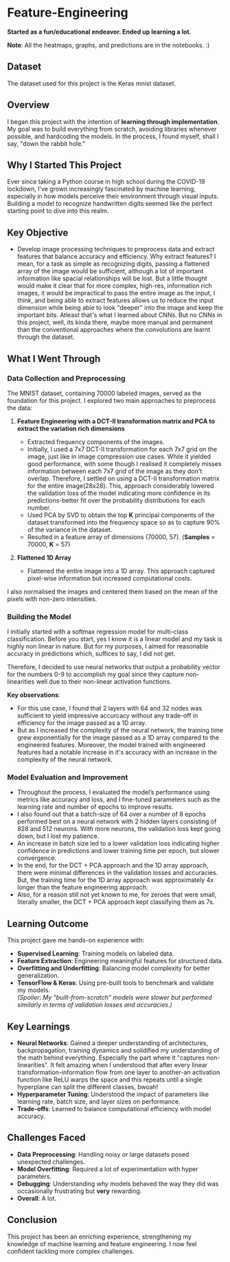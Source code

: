 # Feature-Engineering
**Started as a fun/educational endeavor. Ended up learning a lot.**

**Note**: All the heatmaps, graphs, and predictions are in the notebooks. :)

## Dataset

The dataset used for this project is the Keras mnist dataset.

## Overview

I began this project with the intention of **learning through implementation**. My goal was to build everything from scratch, avoiding libraries whenever possible, and hardcoding the models. In the process, I found myself, shall I say, "down the rabbit hole."

## Why I Started This Project

Ever since taking a Python course in high school during the COVID-19 lockdown, I’ve grown increasingly fascinated by machine learning, especially in how models perceive their environment through visual inputs. Building a model to recognize handwritten digits seemed like the perfect starting point to dive into this realm.

## Key Objective

- Develop image processing techniques to preprocess data and extract features that balance accuracy and efficiency. Why extract features? I mean, for a task as simple as recognizing digits, passing a flattened array of the image would be sufficient, although a lot of important information like spacial relationships will be lost. But a little thought would make it clear that for more complex, high-res, information rich images, it would be impractical to pass the entire image as the input, I think, and being able to extract features allows us to reduce the input dimension while being able to look "deeper" into the image and keep the important bits. Atleast that's what I learned about CNNs. But no CNNs in this project, well, its kinda there, maybe more manual and permanent than the conventional approaches where the convolutions are learnt through the dataset.

## What I Went Through

### Data Collection and Preprocessing

The MNIST dataset, containing 70000 labeled images, served as the foundation for this project. I explored two main approaches to preprocess the data:

1. **Feature Engineering with a DCT-II transformation matrix and PCA to extract the variation rich dimensions**  
   - Extracted frequency components of the images.
   - Initially, I used a 7x7 DCT-II transformation for each 7x7 grid on the image, just like in image compression use cases. While it yielded good performance, with some though I realised it completely misses information between each 7x7 grid of the image as they don't overlap. Therefore, I settled on using a DCT-II transformation matrix for the entire image(28x28). This, approach considerably lowered the validation loss of the model indicating more confidence in its predictions-better fit over the probability distributions for each number.
   - Used PCA by SVD to obtain the top **K** principal components of the dataset transformed into the frequency space so as to capture 90% of the variance in the dataset.
   - Resulted in a feature array of dimensions (70000, 57). (**Samples** = 70000, **K** = 57)

2. **Flattened 1D Array**  
   - Flattened the entire image into a 1D array. This approach captured pixel-wise information but increased computational costs.  

I also normalised the images and centered them based on the mean of the pixels with non-zero intensities.

### Building the Model

I initially started with a softmax regression model for multi-class classification. Before you start, yes I know it is a linear model and my task is highly non linear in nature. But for my purposes, I aimed for reasonable accuracy in predictions which, suffices to say, I did not get. 

Therefore, I decided to use neural networks that output a probability vector for the numbers 0-9 to accomplish my goal since they capture non-linearities well due to their non-linear activation functions. 

**Key observations**: 
- For this use case, I found that 2 layers with 64 and 32 nodes was sufficient to yield impressive accurcacy without any trade-off in efficiency for the image passed as a 1D array.
- But as I increased the complexity of the neural network, the training time grew exponentially for the image passed as a 1D array compared to the engineered features. Moreover, the model trained with engineered features had a notable increase in it's accuracy with an increase in the complexity of the neural network. 


### Model Evaluation and Improvement

- Throughout the process, I evaluated the model’s performance using metrics like accuracy and loss, and I fine-tuned parameters such as the learning rate and number of epochs to improve results.
- I also found out that a batch-size of 64 over a number of 8 epochs performed best on a neural network with 2 hidden layers consisting of 828 and 512 neurons. With more neurons, the validation loss kept going down, but I lost my patience.
- An increase in batch size led to a lower validation loss indicating higher confidence in predictions and lower training time per epoch, but slower convergence.
- In the end, for the DCT + PCA approach and the 1D array approach, there were minimal differences in the validation losses and accuracies. But, the training time for the 1D array approach was approximately 4x longer than the feature engineering approach.
- Also, for a reason still not yet known to me, for zeroes that were small, literally smaller, the DCT + PCA approach kept classifying them as 7s.

## Learning Outcome

This project gave me hands-on experience with:

- **Supervised Learning**: Training models on labeled data.  
- **Feature Extraction**: Engineering meaningful features for structured data.  
- **Overfitting and Underfitting**: Balancing model complexity for better generalization.  
- **TensorFlow & Keras**: Using pre-built tools to benchmark and validate my models.  
  *(Spoiler: My "built-from-scratch" models were slower but performed similarly in terms of validation losses and accuracies.)*  

## Key Learnings

- **Neural Networks**: Gained a deeper understanding of architectures, backpropagation, training dynamics and solidified my understanding of the math behind everything. Especially the part where it "captures non-linearities". It felt amazing when I understood that after every linear transformation-information flow from one layer to another-an activation function like ReLU warps the space and this repeats until a single hyperplane can split the different classes, bwoah!  
- **Hyperparameter Tuning**: Understood the impact of parameters like learning rate, batch size, and layer sizes on performance.  
- **Trade-offs**: Learned to balance computational efficiency with model accuracy.

## Challenges Faced

- **Data Preprocessing**: Handling noisy or large datasets posed unexpected challenges.  
- **Model Overfitting**: Required a lot of experimentation with hyper parameters.  
- **Debugging**: Understanding *why* models behaved the way they did was occasionally frustrating but **very** rewarding.
- **Overall**: A lot.

## Conclusion

This project has been an enriching experience, strengthening my knowledge of machine learning and feature engineering. I now feel confident tackling more complex challenges.
